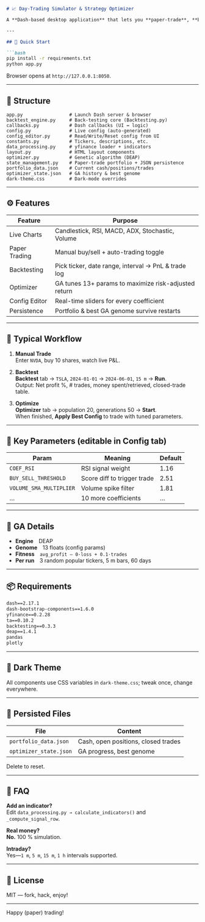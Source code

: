 ```markdown
# 📈 Day-Trading Simulator & Strategy Optimizer

A **Dash-based desktop application** that lets you **paper-trade**, **back-test**, and **auto-optimize** technical-analysis strategies with a genetic algorithm.

---

## 🚀 Quick Start

```bash
pip install -r requirements.txt
python app.py
```

Browser opens at `http://127.0.0.1:8050`.

---

## 📂 Structure

```
app.py                 # Launch Dash server & browser
backtest_engine.py     # Back-testing core (Backtesting.py)
callbacks.py           # Dash callbacks (UI ↔ logic)
config.py              # Live config (auto-generated)
config_editor.py       # Read/Write/Reset config from UI
constants.py           # Tickers, descriptions, etc.
data_processing.py     # yfinance loader + indicators
layout.py              # HTML layout components
optimizer.py           # Genetic algorithm (DEAP)
state_management.py    # Paper-trade portfolio + JSON persistence
portfolio_data.json    # Current cash/positions/trades
optimizer_state.json   # GA history & best genome
dark-theme.css         # Dark-mode overrides
```

---

## ⚙️ Features

| Feature | Purpose |
|---------|---------|
| Live Charts | Candlestick, RSI, MACD, ADX, Stochastic, Volume |
| Paper Trading | Manual buy/sell + auto-trading toggle |
| Backtesting | Pick ticker, date range, interval → PnL & trade log |
| Optimizer | GA tunes 13+ params to maximize risk-adjusted return |
| Config Editor | Real-time sliders for every coefficient |
| Persistence | Portfolio & best GA genome survive restarts |

---

## 🧪 Typical Workflow

1. **Manual Trade**  
   Enter `NVDA`, buy 10 shares, watch live P&L.

2. **Backtest**  
   **Backtest** tab → `TSLA`, `2024-01-01` → `2024-06-01`, `15 m` → **Run**.  
   Output: Net profit %, # trades, money spent/retrieved, closed-trade table.

3. **Optimize**  
   **Optimizer** tab → population 20, generations 50 → **Start**.  
   When finished, **Apply Best Config** to trade with tuned parameters.

---

## 🔧 Key Parameters (editable in Config tab)

| Param | Meaning | Default |
|-------|---------|---------|
| `COEF_RSI` | RSI signal weight | 1.16 |
| `BUY_SELL_THRESHOLD` | Score diff to trigger trade | 2.51 |
| `VOLUME_SMA_MULTIPLIER` | Volume spike filter | 1.81 |
| … | 10 more coefficients | … |

---

## 🧬 GA Details

- **Engine** DEAP  
- **Genome** 13 floats (config params)  
- **Fitness** `avg_profit – 0·loss + 0.1·trades`  
- **Per run** 3 random popular tickers, 5 m bars, 60 days  

---

## 📦 Requirements

```txt
dash==2.17.1
dash-bootstrap-components==1.6.0
yfinance==0.2.28
ta==0.10.2
backtesting==0.3.3
deap==1.4.1
pandas
plotly
```

---

## 🎨 Dark Theme

All components use CSS variables in `dark-theme.css`; tweak once, change everywhere.

---

## 📁 Persisted Files

| File | Content |
|------|---------|
| `portfolio_data.json` | Cash, open positions, closed trades |
| `optimizer_state.json` | GA progress, best genome |

Delete to reset.

---

## 🙋 FAQ

**Add an indicator?**  
Edit `data_processing.py → calculate_indicators()` and `_compute_signal_row`.

**Real money?**  
**No.** 100 % simulation.

**Intraday?**  
Yes—`1 m`, `5 m`, `15 m`, `1 h` intervals supported.

---

## 📄 License

MIT — fork, hack, enjoy!

---
Happy (paper) trading!
```
